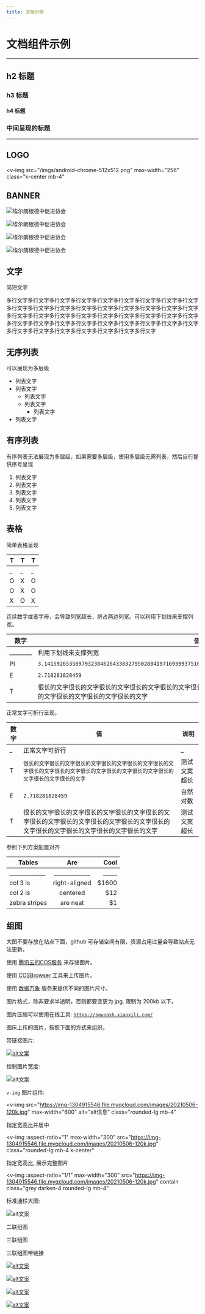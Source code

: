 ```yaml
---
title: 文档示例
---
```


# 文档组件示例

---

## h2 标题

### h3 标题

#### h4 标题

<h3 class="k-tcenter">中间呈现的标题</h3>

---

## LOGO

<v-img
  src="/imgs/android-chrome-512x512.png"
  max-width="256"
  class="k-center mb-4"
></v-img>

## BANNER

![埃尔朗根德中促进协会](https://img-1304915546.file.myqcloud.com/images/20210520-banner1.jpg)

![埃尔朗根德中促进协会](https://img-1304915546.file.myqcloud.com/images/20210520-banner2.jpg)

![埃尔朗根德中促进协会](https://img-1304915546.file.myqcloud.com/images/20210520-banner3.jpg)

![埃尔朗根德中促进协会](https://img-1304915546.file.myqcloud.com/images/20210520-banner4.jpg)

## 文字

简短文字

多行文字多行文字多行文字多行文字多行文字多行文字多行文字多行文字多行文字多行文字多行文字多行文字多行文字多行文字多行文字多行文字多行文字多行文字多行文字多行文字多行文字多行文字多行文字多行文字多行文字多行文字多行文字多行文字多行文字多行文字多行文字多行文字多行文字多行文字多行文字多行文字多行文字多行文字多行文字多行文字多行文字多行文字多行文字

## 无序列表

可以展现为多层级

- 列表文字
- 列表文字
  - 列表文字
  - 列表文字
    - 列表文字
- 列表文字

## 有序列表

有序列表无法展现为多层级，如果需要多层级，使用多层级无需列表，然后自行提供序号呈现

1. 列表文字
1. 列表文字
1. 列表文字
1. 列表文字
1. 列表文字

## 表格

简单表格呈现

| T | T | T |
| - | - | - |
| _ | _ | _ |
| O | X | O |
| O | X | O |
| X | O | X |

连续数字或者字母，会导致列宽超长，挤占两边列宽。可以利用下划线来支撑列宽。

| 数字 | 值 | 说明 |
| --- | --- | --- |
| ________ | 利用下划线来支撑列宽 | __________________ |
| PI | `3.1415926535897932384626433832795028841971693993751058209749445923078164062862089986280348253421170679` | 圆周率 |
| E | `2.718281828459` | 自然对数 |
| T | 很长的文字很长的文字很长的文字很长的文字很长的文字很长的文字很长的文字很长的文字很长的文字很长的文字很长的文字很长的文字很长的文字很长的文字 | 测试文案超长 |

正常文字可折行呈现。

| 数字 | 值 | 说明 |
| --- | --- | --- |
| _ | 正常文字可折行 | _ |
| T | `很长的文字很长的文字很长的文字很长的文字很长的文字很长的文字很长的文字很长的文字很长的文字很长的文字很长的文字很长的文字很长的文字很长的文字` | 测试文案超长 |
| E | `2.718281828459` | 自然对数 |
| T | 很长的文字很长的文字很长的文字很长的文字很长的文字很长的文字很长的文字很长的文字很长的文字很长的文字很长的文字很长的文字很长的文字很长的文字 | 测试文案超长 |

参照下列方案配置对齐

| Tables        | Are           | Cool  |
| ------------- |:-------------:| -----:|
| _____________ | _____________ | _____ |
| col 3 is      | right-aligned | $1600 |
| col 2 is      | centered      |   $12 |
| zebra stripes | are neat      |    $1 |

## 组图

大图不要存放在站点下面，github 可存储空间有限，资源占用过量会导致站点无法更新。

使用 [腾讯云的COS服务](https://cloud.tencent.com/product/cos) 来存储图片。

使用 [COSBrowser](https://cloud.tencent.com/document/product/436/11366) 工具来上传图片。

使用 [数据万象](https://cloud.tencent.com/product/ci/pricing) 服务来提供不同的图片尺寸。

图片格式，除非要求半透明，否则都要变更为 jpg, 限制为 200kb 以下。

图片压缩可以使用在线工具: [`https://squoosh.xiaoxili.com/`](https://squoosh.xiaoxili.com/)

图床上传的图片，按照下面的方式来组织。

带链接图片:

[![alt文案](https://img-1304915546.file.myqcloud.com/images/20210506-100k.jpg)](https://baidu.com)

控制图片宽度:

<div class="mb-4" style="max-width: 500px;">
  <img alt="alt文案" src="https://img-1304915546.file.myqcloud.com/images/20210506-100k.jpg"/>
</div>

`v-img` 图片组件:

<v-img
  src="https://img-1304915546.file.myqcloud.com/images/20210506-120k.jpg"
  max-width="600"
  alt="alt信息"
  class="rounded-lg mb-4"
></v-img>

指定宽高比并居中

<v-img
  :aspect-ratio="1"
  max-width="300"
  src="https://img-1304915546.file.myqcloud.com/images/20210506-120k.jpg"
  class="rounded-lg mb-4 k-center"
></v-img>

指定宽高比, 展示完整图片

<v-img
  :aspect-ratio="1/1"
  max-width="300"
  src="https://img-1304915546.file.myqcloud.com/images/20210506-120k.jpg"
  contain
  class="grey darken-4 rounded-lg mb-4"
></v-img>

标准通栏大图:

![alt文案](https://img-1304915546.file.myqcloud.com/images/20210506-100k.jpg)

二联组图

<section class="v-imggroup-2 mb-4">
  <v-img
    src="https://img-1304915546.file.myqcloud.com/images/20210506-100k.jpg"
    :aspect-ratio="16/9"
    class="rounded-lg"
  />
  <v-img
    src="https://img-1304915546.file.myqcloud.com/images/20210506-100k.jpg"
    :aspect-ratio="16/9"
    class="rounded-lg"
  />
  <v-img
    src="https://img-1304915546.file.myqcloud.com/images/20210506-100k.jpg"
    :aspect-ratio="16/9"
    class="rounded-lg"
  />
  <v-img
    src="https://img-1304915546.file.myqcloud.com/images/20210506-100k.jpg"
    :aspect-ratio="16/9"
    class="rounded-lg"
  />
</section>

三联组图

<section class="v-imggroup-3 mb-4">
  <v-img
    src="https://img-1304915546.file.myqcloud.com/images/20210506-100k.jpg"
    :aspect-ratio="16/9"
    class="rounded-lg"
  />
  <v-img
    src="https://img-1304915546.file.myqcloud.com/images/20210506-100k.jpg"
    :aspect-ratio="16/9"
    class="rounded-lg"
  />
  <v-img
    src="https://img-1304915546.file.myqcloud.com/images/20210506-100k.jpg"
    :aspect-ratio="16/9"
    class="rounded-lg"
  />
  <v-img
    src="https://img-1304915546.file.myqcloud.com/images/20210506-100k.jpg"
    :aspect-ratio="16/9"
    class="rounded-lg"
  />
  <v-img
    src="https://img-1304915546.file.myqcloud.com/images/20210506-100k.jpg"
    :aspect-ratio="16/9"
    class="rounded-lg"
  />
  <v-img
    src="https://img-1304915546.file.myqcloud.com/images/20210506-100k.jpg"
    :aspect-ratio="16/9"
    class="rounded-lg"
  />
</section>

三联组图带链接

<section class="v-imggroup-3 mb-4">

[![alt文案](https://img-1304915546.file.myqcloud.com/images/20210506-100k.jpg)](https://baidu.com)

[![alt文案](https://img-1304915546.file.myqcloud.com/images/20210506-100k.jpg)](https://baidu.com)

[![alt文案](https://img-1304915546.file.myqcloud.com/images/20210506-100k.jpg)](https://baidu.com)

[![alt文案](https://img-1304915546.file.myqcloud.com/images/20210506-100k.jpg)](https://baidu.com)

</section>

